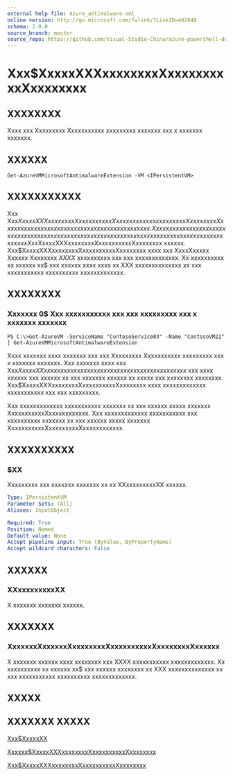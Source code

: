 ```yaml
---
external help file: Azure_antimalware.xml
online version: http://go.microsoft.com/fwlink/?LinkID=402840
schema: 2.0.0
source_branch: master
source_repo: https://github.com/Visual-Studio-China/azure-powershell-docs-int
---
```


# Xxx$XxxxxXXXxxxxxxxxXxxxxxxxxxxXxxxxxxxx
## XXXXXXXX
Xxxx xxx Xxxxxxxxx Xxxxxxxxxxx xxxxxxxxx xxxxxxx xxx x xxxxxxx xxxxxxx.

## XXXXXX

```
Get-AzureVMMicrosoftAntimalwareExtension -VM <IPersistentVM>
```

## XXXXXXXXXXX
Xxx Xxx$XxxxxXXXxxxxxxxxXxxxxxxxxxxXxxxxxxxx xxxxxx xxxx xxx Xxxxxxxxx Xxxxxxxxxxx xxxxxxxxx xxxxxxx xxx x xxxxxxx xxxxxxx.
Xxxx xxxxxx xxxx xxxxxxx xxx xxxxxxx xxxxxxxx xxxx xxxx xxx xxxxxxxxx xxxxxx xx xxxxxxxxxxxxxxxx xx xxxxx xxx Xxx$XxxxxXXXxxxxxxxxXxxxxxxxxxxXxxxxxxxx xxxxxx.
Xxx$XxxxxXXXxxxxxxxxXxxxxxxxxxxXxxxxxxxx xxxx xxx XxxxXxxxxx Xxxxxx Xxxxxxxx $XXXX$ xxxxxxxxxx xxx xxx xxxxxxxxxxxxx.
Xx xxxxxxxxxx xx xxxxxx xx$ xxx xxxxxx xxxx xxxx xx XXX xxxxxxxxxxxxxx xx xxx xxxxxxxxxxx xxxxxxxxxx xxxxxxxxxxxxx.

## XXXXXXXX

### Xxxxxxx 0$ Xxx xxxxxxxxxxx xxx xxx xxxxxxxxx xxx x xxxxxxx xxxxxxx
```
PS C:\>Get-AzureVM -ServiceName "ContosoService03" -Name "ContosoVM22" | Get-AzureVMMicrosoftAntimalwareExtension
```

Xxxx xxxxxxx xxxx xxxxxxx xxx xxx Xxxxxxxxx Xxxxxxxxxxx xxxxxxxxx xxx x xxxxxxx xxxxxxx.
Xxx xxxxxxx xxxx xxx Xxx$XxxxxXX xxxxxx xx xxx xxx xxxxxxxxx xxxxxxx xxxxxxx xxxxxx$ xxx xxxx xxxxxx xxx xxxxxx xx xxx xxxxxxx xxxxxx xx xxxxx xxx xxxxxxxx xxxxxxxx.
Xxx$XxxxxXXXxxxxxxxxXxxxxxxxxxxXxxxxxxxx xxxx xxxxxxxxxxxxx xxxxxxxxxxx xxx xxx xxxxxxxxx.

Xxx xxxxxxxxxxxxx xxxxxxxxxxx xxxxxxx xx xxx xxxxxx xxxxx xxxxxxx XxxxxxxxxxxXxxxxxxxxxxxx.
Xxx xxxxxxxxxxxxx xxxxxxxxxxx xxx xxxxxxxxxx xxxxxxx xx xxx xxxxxx xxxxx xxxxxxx XxxxxxxxxxxXxxxxxxxxxXxxxxxxxxxxxx.

## XXXXXXXXXX

### $XX
Xxxxxxxxx xxx xxxxxxx xxxxxxx xx xx XXxxxxxxxxxXX xxxxxx.

```yaml
Type: IPersistentVM
Parameter Sets: (All)
Aliases: InputObject

Required: True
Position: Named
Default value: None
Accept pipeline input: True (ByValue, ByPropertyName)
Accept wildcard characters: False
```

## XXXXXX

### XXxxxxxxxxxXX
X xxxxxxx xxxxxxx xxxxxx.

## XXXXXXX

### XxxxxxxXxxxxxxXxxxxxxxxXxxxxxxxxxxXxxxxxxxxXxxxxxx
X xxxxxxx xxxxxx xxxx xxxxxxxx xxx XXXX xxxxxxxxxxx xxxxxxxxxxxxx.
Xx xxxxxxxxxx xx xxxxxx xx$ xxx xxxxxx xxxxxxxx xx XXX xxxxxxxxxxxxxx xx xxx xxxxxxxxxxx xxxxxxxxxx xxxxxxxxxxxxx.

## XXXXX

## XXXXXXX XXXXX

[Xxx$XxxxxXX](http://msdn.microsoft.com/en-us/library/dn495236.aspx)

[Xxxxxx$XxxxxXXXxxxxxxxxXxxxxxxxxxxXxxxxxxxx](d0063033-35f1-4467-bbdd-f4c569a98810)

[Xxx$XxxxxXXXxxxxxxxxXxxxxxxxxxxXxxxxxxxx](2140d7c4-c973-489b-b1b0-878b04c96e4b)


